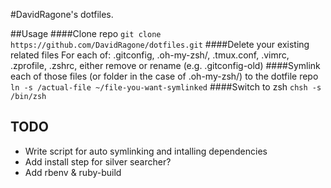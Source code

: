 #DavidRagone's dotfiles.

##Usage
####Clone repo
```git clone https://github.com/DavidRagone/dotfiles.git```
####Delete your existing related files
For each of: .gitconfig, .oh-my-zsh/, .tmux.conf, .vimrc, .zprofile, .zshrc, either remove or rename (e.g. .gitconfig-old)
####Symlink each of those files (or folder in the case of .oh-my-zsh/) to the dotfile repo
```ln -s /actual-file ~/file-you-want-symlinked```
####Switch to zsh
`chsh -s /bin/zsh`

## TODO
* Write script for auto symlinking and intalling dependencies
* Add install step for silver searcher?
* Add rbenv & ruby-build
